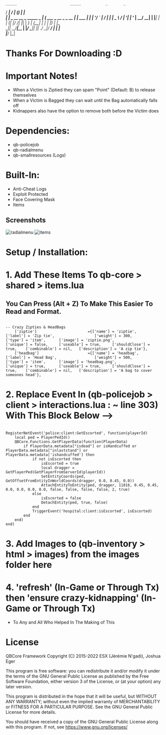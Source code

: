     _____                        _____           _       _       
   / ____|                      / ____|         (_)     | |      
  | |     _ __ __ _ _____   _  | (___   ___ _ __ _ _ __ | |_ ___ 
  | |    | '__/ _` |_  / | | |  \___ \ / __| '__| | '_ \| __/ __|
  | |____| | | (_| |/ /| |_| |  ____) | (__| |  | | |_) | |_\__ \
   \_____|_|  \__,_/___|\__, | |_____/ \___|_|  |_| .__/ \__|___/
                         __/ |                    | |            
                        |___/                     |_|            


# Thanks For Downloading :D

# Important Notes!
- When a Victim is Ziptied they can spam "Point" (Default: B) to release themselves
- When a Victim is Bagged they can wait until the Bag automatically falls off
- Kidnappers also have the option to remove both before the Victim does

# Dependencies:
- qb-policejob
- qb-radialmenu
- qb-smallresources (Logs)


# Built-In:
- Anti-Cheat Logs
- Exploit Protected
- Face Covering Mask
- Items

## Screenshots
![radialmenu](https://i.imgur.com/uVhb7TB.png)
![items](https://i.imgur.com/4efzQGa.png)



# Setup / Installation:

# 1. Add These Items To qb-core > shared > items.lua
##  You Can Press (Alt + Z) To Make This Easier To Read and Format.
```

-- Crazy Zipties & HeadBags
	['ziptie']						 ={['name'] = 'ziptie', 						['label'] = 'Zip tie',                  ['weight'] = 300, 		['type'] = 'item', 		['image'] = 'ziptie.png',      			['unique'] = false, 	['useable'] = true,		['shouldClose'] = true,	   ['combinable'] = nil,   ['description'] = 'A zip tie'},
	['headbag']						 ={['name'] = 'headbag', 						['label'] = 'Head Bag',                 ['weight'] = 500, 		['type'] = 'item', 		['image'] = 'headbag.png',      		['unique'] = true, 		['useable'] = true,		['shouldClose'] = true,	   ['combinable'] = nil,   ['description'] = 'A bag to cover someones head'},

```

# 2. Replace Event In (qb-policejob > client >  interactions.lua : ~ line 303) With This Block Below -->
```

RegisterNetEvent('police:client:GetEscorted', function(playerId)
    local ped = PlayerPedId()
    QBCore.Functions.GetPlayerData(function(PlayerData)
        if PlayerData.metadata["isdead"] or isHandcuffed or PlayerData.metadata["inlaststand"] or PlayerData.metadata['ishandcuffed'] then
            if not isEscorted then
                isEscorted = true
                local dragger = GetPlayerPed(GetPlayerFromServerId(playerId))
                SetEntityCoords(ped, GetOffsetFromEntityInWorldCoords(dragger, 0.0, 0.45, 0.0))
                AttachEntityToEntity(ped, dragger, 11816, 0.45, 0.45, 0.0, 0.0, 0.0, 0.0, false, false, false, false, 2, true)
            else
                isEscorted = false
                DetachEntity(ped, true, false)
            end
            TriggerEvent('hospital:client:isEscorted', isEscorted)
        end
    end)
end)

```

# 3. Add Images to (qb-inventory > html > images) from the images folder here

# 4. 'refresh' (In-Game or Through Tx) then 'ensure crazy-kidnapping' (In-Game or Through Tx)



<!-- Thanks! -->
- To Any and All Who Helped In The Making of This


# License
QBCore Framework
Copyright (C) 2015-2022 ESX (Jérémie N'gadi), Joshua Eger

This program is free software: you can redistribute it and/or modify
it under the terms of the GNU General Public License as published by
the Free Software Foundation, either version 3 of the License, or
(at your option) any later version.

This program is distributed in the hope that it will be useful,
but WITHOUT ANY WARRANTY; without even the implied warranty of
MERCHANTABILITY or FITNESS FOR A PARTICULAR PURPOSE.  See the
GNU General Public License for more details.

You should have received a copy of the GNU General Public License
along with this program.  If not, see <https://www.gnu.org/licenses/>

<!-- QBCore <3 !-->
